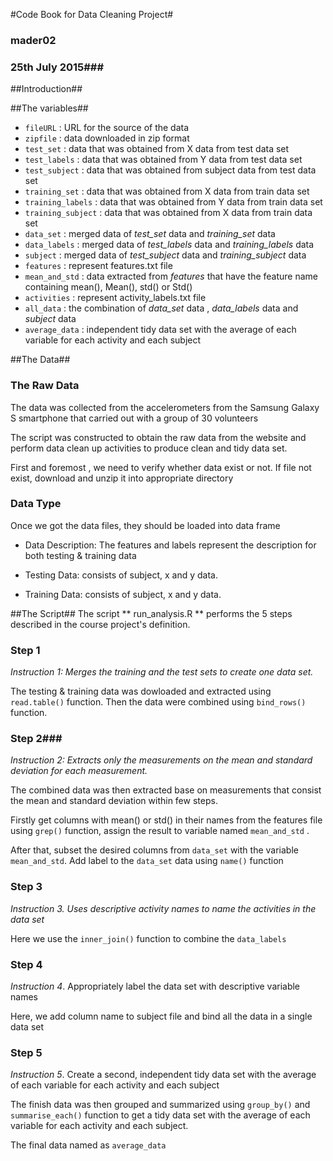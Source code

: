 
#Code Book for Data Cleaning Project#
### mader02 ###
### 25th July 2015###
##Introduction##

##The variables##
* `fileURL` : URL for the source of the data
* `zipfile` : data downloaded in zip format
* `test_set` : data that was obtained from X data from test data set
* `test_labels` : data that was obtained from Y data from test data set
* `test_subject` : data that was obtained from subject data from test data set
* `training_set` : data that was obtained from X data from train data set
* `training_labels` : data that was obtained from Y data from train data set
* `training_subject` : data that was obtained from X data from train data set
* `data_set` : merged data of _test_set_  data and _training_set_ data 
* `data_labels` : merged data of _test_labels_  data and _training_labels_ data 
* `subject` : merged data of _test_subject_  data and _training_subject_ data 
* `features` : represent features.txt file
* `mean_and_std` : data extracted from _features_ that have the feature name containing mean(), Mean(), std() or Std() 
* `activities` : represent activity_labels.txt file
* `all_data` : the combination of _data_set_  data , _data_labels_ data and _subject_ data
* `average_data` :  independent tidy data set with the average of each variable for each activity and each subject

##The Data##
### The Raw Data ###
The data was collected from the accelerometers from the Samsung Galaxy S smartphone that carried out with a group of 30 volunteers

The script was constructed to obtain the raw data from the website and perform data clean up activities to produce clean and tidy data set.

First and foremost , we need to verify whether data exist or not. If file not exist, download and unzip it into appropriate directory

### Data Type ###
Once we got the data files, they should be loaded into data frame

* Data Description:
The features and labels represent the description for both testing & training data

* Testing Data:
consists of subject, x  and y data.
* Training Data:
consists of subject, x  and y data.

##The Script##
The script ** run_analysis.R ** performs the 5 steps described in the course project's definition.
### Step 1 ###
_Instruction 1: Merges the training and the test sets to create one data set._ 

The testing & training data was dowloaded and extracted using `read.table()` function. Then the data were combined using `bind_rows()` function.
### Step 2###
_Instruction 2: Extracts only the measurements on the mean and standard deviation for each measurement._

The combined data was then extracted base on measurements that consist the mean and standard deviation within few steps. 

Firstly get columns with mean() or std() in their names from the features file using `grep()` function, assign the result to variable named `mean_and_std` . 

After that, subset the desired columns from `data_set` with the variable `mean_and_std`. Add label to the `data_set` data using `name()` function
### Step 3 ###
_Instruction 3. Uses descriptive activity names to name the activities in the data set_

Here we use the `inner_join()` function to combine the `data_labels`
 ### Step 4 ###
_Instruction 4_. Appropriately label the data set with descriptive variable names

Here, we  add column name to subject file and bind all the data in a single data set
 ### Step 5 ###
_Instruction 5_.  Create a second, independent tidy data set with the average of each variable for each activity and each subject

The finish data was then grouped and summarized using `group_by()` and `summarise_each()` function to get a tidy data set with the average of each variable for each activity and each subject.

The final data named as `average_data`
